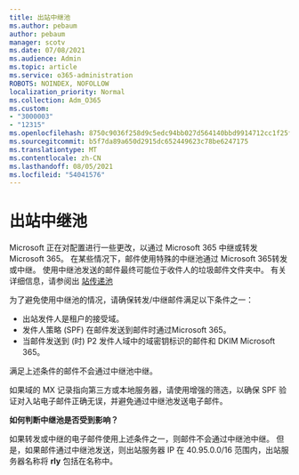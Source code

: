 ```yaml
---
title: 出站中继池
ms.author: pebaum
author: pebaum
manager: scotv
ms.date: 07/08/2021
ms.audience: Admin
ms.topic: article
ms.service: o365-administration
ROBOTS: NOINDEX, NOFOLLOW
localization_priority: Normal
ms.collection: Adm_O365
ms.custom:
- "3000003"
- "12315"
ms.openlocfilehash: 8750c9036f258d9c5edc94bb027d564140bbd9914712cc1f25ff3abc3f4b9468
ms.sourcegitcommit: b5f7da89a650d2915dc652449623c78be6247175
ms.translationtype: MT
ms.contentlocale: zh-CN
ms.lasthandoff: 08/05/2021
ms.locfileid: "54041576"
---
```

# <a name="outbound-relay-pool"></a>出站中继池

Microsoft 正在对配置进行一些更改，以通过 Microsoft 365 中继或转发Microsoft 365。 在某些情况下，邮件使用特殊的中继池通过 Microsoft 365转发或中继。 使用中继池发送的邮件最终可能位于收件人的垃圾邮件文件夹中。 有关详细信息，请参阅出 [站传递池](/microsoft-365/security/office-365-security/high-risk-delivery-pool-for-outbound-messages#relay-pool)

为了避免使用中继池的情况，请确保转发/中继邮件满足以下条件之一：

- 出站发件人是租户的接受域。
- 发件人策略 (SPF) 在邮件发送到邮件时通过Microsoft 365。
- 当邮件发送到 (时) P2 发件人域中的域密钥标识的邮件和 DKIM Microsoft 365。
 
满足上述条件的邮件不会通过中继池中继。

如果域的 MX 记录指向第三方或本地服务器，请使用增强的筛选，以确保 SPF 验证对入站电子邮件正确无误，并避免通过中继池发送电子邮件。

**如何判断中继池是否受到影响？**

如果转发或中继的电子邮件使用上述条件之一，则邮件不会通过中继池中继。 但是，如果邮件通过中继池发送，则出站服务器 IP 在 40.95.0.0/16 范围内，出站服务器名称将 **rly** 包括在名称中。

